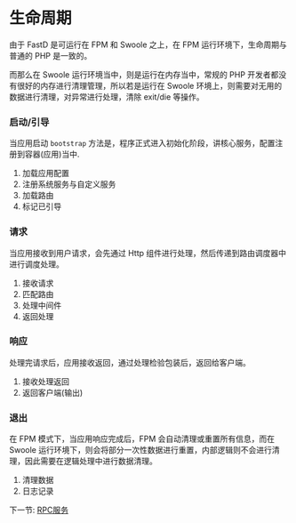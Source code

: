 # 生命周期

由于 FastD 是可运行在 FPM 和 Swoole 之上，在 FPM 运行环境下，生命周期与普通的 PHP 是一致的。

而那么在 Swoole 运行环境当中，则是运行在内存当中，常规的 PHP 开发者都没有很好的内存进行清理管理，所以若是运行在 Swoole 环境上，则需要对无用的数据进行清理，对异常进行处理，清除 exit/die 等操作。

### 启动/引导

当应用启动 `bootstrap` 方法是，程序正式进入初始化阶段，讲核心服务，配置注册到容器(应用)当中.

1. 加载应用配置
2. 注册系统服务与自定义服务
3. 加载路由
4. 标记已引导

### 请求

当应用接收到用户请求，会先通过 Http 组件进行处理，然后传递到路由调度器中进行调度处理。

1. 接收请求
2. 匹配路由
3. 处理中间件
4. 返回处理

### 响应

处理完请求后，应用接收返回，通过处理检验包装后，返回给客户端。

1. 接收处理返回
2. 返回客户端(输出)

### 退出

在 FPM 模式下，当应用响应完成后，FPM 会自动清理或重置所有信息，而在 Swoole 运行环境下，则会将部分一次性数据进行重置，内部逻辑则不会进行清理，因此需要在逻辑处理中进行数据清理。

1. 清理数据
2. 日志记录

下一节: [RPC服务](4-2-microservice.md)
